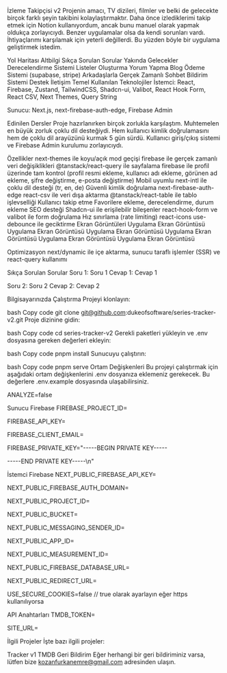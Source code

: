 İzleme Takipçisi v2
Projenin amacı, TV dizileri, filmler ve belki de gelecekte birçok farklı şeyin takibini kolaylaştırmaktır. Daha önce izlediklerimi takip etmek için Notion kullanıyordum, ancak bunu manuel olarak yapmak oldukça zorlayıcıydı. Benzer uygulamalar olsa da kendi sorunları vardı. İhtiyaçlarımı karşılamak için yeterli değillerdi. Bu yüzden böyle bir uygulama geliştirmek istedim.

Yol Haritası
Altbilgi
Sıkça Sorulan Sorular
Yakında Gelecekler
Derecelendirme Sistemi
Listeler Oluşturma
Yorum Yapma
Blog
Ödeme Sistemi (supabase, stripe)
Arkadaşlarla Gerçek Zamanlı Sohbet
Bildirim Sistemi
Destek
İletişim
Temel Kullanılan Teknolojiler
İstemci: React, Firebase, Zustand, TailwindCSS, Shadcn-ui, Valibot, React Hook Form, React CSV, Next Themes, Query String

Sunucu: Next.js, next-firebase-auth-edge, Firebase Admin

Edinilen Dersler
Proje hazırlanırken birçok zorlukla karşılaştım. Muhtemelen en büyük zorluk çoklu dil desteğiydi. Hem kullanıcı kimlik doğrulamasını hem de çoklu dil arayüzünü kurmak 5 gün sürdü. Kullanıcı giriş/çıkış sistemi ve Firebase Admin kurulumu zorlayıcıydı.

Özellikler
next-themes ile koyu/açık mod geçişi
firebase ile gerçek zamanlı veri değişiklikleri
@tanstack/react-query ile sayfalama
firebase ile profil üzerinde tam kontrol (profil resmi ekleme, kullanıcı adı ekleme, görünen ad ekleme, şifre değiştirme, e-posta değiştirme)
Mobil uyumlu
next-intl ile çoklu dil desteği (tr, en, de)
Güvenli kimlik doğrulama next-firebase-auth-edge
react-csv ile veri dışa aktarma
@tanstack/react-table ile tablo işlevselliği
Kullanıcı takip etme
Favorilere ekleme, derecelendirme, durum ekleme
SEO desteği
Shadcn-ui ile erişilebilir bileşenler
react-hook-form ve valibot ile form doğrulama
Hız sınırlama (rate limiting)
react-icons
use-debounce ile geciktirme
Ekran Görüntüleri
Uygulama Ekran Görüntüsü
Uygulama Ekran Görüntüsü
Uygulama Ekran Görüntüsü
Uygulama Ekran Görüntüsü
Uygulama Ekran Görüntüsü
Uygulama Ekran Görüntüsü

Optimizasyon
next/dynamic ile içe aktarma, sunucu taraflı işlemler (SSR) ve react-query kullanımı

Sıkça Sorulan Sorular
Soru 1: Soru 1
Cevap 1: Cevap 1

Soru 2: Soru 2
Cevap 2: Cevap 2

Bilgisayarınızda Çalıştırma
Projeyi klonlayın:

bash
Copy code
git clone git@github.com:dukeofsoftware/series-tracker-v2.git
Proje dizinine gidin:

bash
Copy code
cd series-tracker-v2
Gerekli paketleri yükleyin ve .env dosyasına gereken değerleri ekleyin:

bash
Copy code
pnpm install
Sunucuyu çalıştırın:

bash
Copy code
pnpm serve
Ortam Değişkenleri
Bu projeyi çalıştırmak için aşağıdaki ortam değişkenlerini .env dosyanıza eklemeniz gerekecek. Bu değerlere .env.example dosyasında ulaşabilirsiniz.

ANALYZE=false

Sunucu Firebase
FIREBASE_PROJECT_ID=

FIREBASE_API_KEY=

FIREBASE_CLIENT_EMAIL=

FIREBASE_PRIVATE_KEY="-----BEGIN PRIVATE KEY-----

-----END PRIVATE KEY-----\n"

İstemci Firebase
NEXT_PUBLIC_FIREBASE_API_KEY=

NEXT_PUBLIC_FIREBASE_AUTH_DOMAIN=

NEXT_PUBLIC_PROJECT_ID=

NEXT_PUBLIC_BUCKET=

NEXT_PUBLIC_MESSAGING_SENDER_ID=

NEXT_PUBLIC_APP_ID=

NEXT_PUBLIC_MEASUREMENT_ID=

NEXT_PUBLIC_FIREBASE_DATABASE_URL=

NEXT_PUBLIC_REDIRECT_URL=

USE_SECURE_COOKIES=false // true olarak ayarlayın eğer https kullanılıyorsa

API Anahtarları
TMDB_TOKEN=

SITE_URL=

İlgili Projeler
İşte bazı ilgili projeler:

Tracker v1
TMDB
Geri Bildirim
Eğer herhangi bir geri bildiriminiz varsa, lütfen bize kozanfurkanemre@gmail.com adresinden ulaşın.
